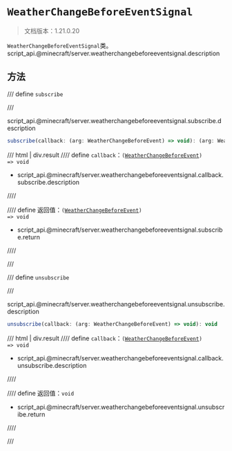 # `WeatherChangeBeforeEventSignal`

> 文档版本：1.21.0.20

`WeatherChangeBeforeEventSignal`类。script_api.@minecraft/server.weatherchangebeforeeventsignal.description

## 方法

/// define
`subscribe`


///

script_api.@minecraft/server.weatherchangebeforeeventsignal.subscribe.description

```js
subscribe(callback: (arg: WeatherChangeBeforeEvent) => void): (arg: WeatherChangeBeforeEvent) => void
```

/// html | div.result
//// define
`callback`：<code>(<a href="../weatherchangebeforeevent/">WeatherChangeBeforeEvent</a>) =&gt; void</code>

- script_api.@minecraft/server.weatherchangebeforeeventsignal.callback.subscribe.description


////

//// define
返回值：<code>(<a href="../weatherchangebeforeevent/">WeatherChangeBeforeEvent</a>) =&gt; void</code>

- script_api.@minecraft/server.weatherchangebeforeeventsignal.subscribe.return


////

///


/// define
`unsubscribe`


///

script_api.@minecraft/server.weatherchangebeforeeventsignal.unsubscribe.description

```js
unsubscribe(callback: (arg: WeatherChangeBeforeEvent) => void): void
```

/// html | div.result
//// define
`callback`：<code>(<a href="../weatherchangebeforeevent/">WeatherChangeBeforeEvent</a>) =&gt; void</code>

- script_api.@minecraft/server.weatherchangebeforeeventsignal.callback.unsubscribe.description


////

//// define
返回值：`void`

- script_api.@minecraft/server.weatherchangebeforeeventsignal.unsubscribe.return


////

///

